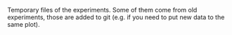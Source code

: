 Temporary files of the experiments. Some of them come from old experiments, those are added to git (e.g. if you need to put new data to the same plot).